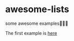 # awesome-lists
some awesome examples🎉🎉🎉

The first example is <a href="http://purecsstooltip.surge.sh/" target="_blank">here</a>



